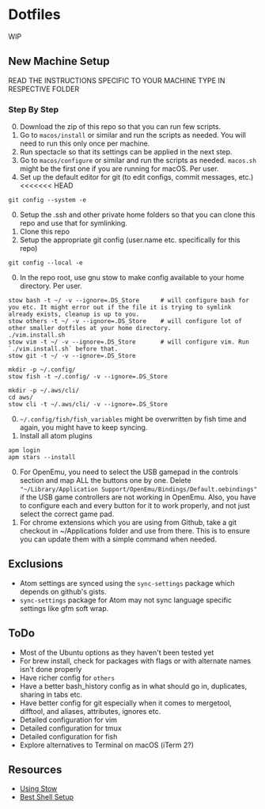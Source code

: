 # Dotfiles
WIP

## New Machine Setup
READ THE INSTRUCTIONS SPECIFIC TO YOUR MACHINE TYPE IN RESPECTIVE FOLDER

### Step By Step
0. Download the zip of this repo so that you can run few scripts.
0. Go to `macos/install` or similar and run the scripts as needed. You will need to run this only once per machine.
0. Run spectacle so that its settings can be applied in the next step.
0. Go to `macos/configure` or similar and run the scripts as needed. `macos.sh` might be the first one if you are running for macOS. Per user.
0. Set up the default editor for git (to edit configs, commit messages, etc.)
<<<<<<< HEAD
```
git config --system -e
```
0. Setup the .ssh and other private home folders so that you can clone this repo and use that for symlinking.
0. Clone this repo
0. Setup the appropriate git config (user.name etc. specifically for this repo)
```
git config --local -e
```
0. In the repo root, use gnu stow to make config available to your home directory. Per user.
```
stow bash -t ~/ -v --ignore=.DS_Store      # will configure bash for you etc. It might error out if the file it is trying to symlink already exists, cleanup is up to you.
stow others -t ~/ -v --ignore=.DS_Store    # will configure lot of other smaller dotfiles at your home directory.
./vim.install.sh
stow vim -t ~/ -v --ignore=.DS_Store       # will configure vim. Run `./vim.install.sh` before that.
stow git -t ~/ -v --ignore=.DS_Store

mkdir -p ~/.config/
stow fish -t ~/.config/ -v --ignore=.DS_Store

mkdir -p ~/.aws/cli/
cd aws/
stow cli -t ~/.aws/cli/ -v --ignore=.DS_Store
```
0. `~/.config/fish/fish_variables` might be overwritten by fish time and again, you might have to keep syncing.
0. Install all atom plugins
```
apm login
apm stars --install
```
0. For OpenEmu, you need to select the USB gamepad in the controls section and map ALL the buttons one by one. Delete `"~/Library/Application Support/OpenEmu/Bindings/Default.oebindings"` if the USB game controllers are not working in OpenEmu. Also, you have to configure each and every button for it to work properly, and not just select the correct game pad.
0. For chrome extensions which you are using from Github, take a git checkout in ~/Applications folder and use from there. This is to ensure you can update them with a simple command when needed.

## Exclusions
* Atom settings are synced using the `sync-settings` package which depends on github's gists.
* `sync-settings` package for Atom may not sync language specific settings like gfm soft wrap.

## ToDo
* Most of the Ubuntu options as they haven't been tested yet
* For brew install, check for packages with flags or with alternate names isn't done properly
* Have richer config for `others`
* Have a better bash_history config as in what should go in, duplicates, sharing in tabs etc.
* Have better config for git especially when it comes to mergetool, difftool, and aliases, attributes, ignores etc.
* Detailed configuration for vim
* Detailed configuration for tmux
* Detailed configuration for fish
* Explore alternatives to Terminal on macOS (iTerm 2?)

## Resources
* [Using Stow](https://spin.atomicobject.com/2014/12/26/manage-dotfiles-gnu-stow/)
* [Best Shell Setup](https://bitbucket.org/flowblok/shell-startup/src)
